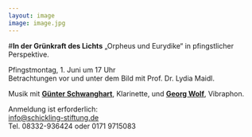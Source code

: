 ```yaml
---
layout: image
image: image.jpg
---
```


#**In der Grünkraft des Lichts**
„Orpheus und Eurydike“ in pfingstlicher Perspektive.  

Pfingstmontag, 1. Juni um 17 Uhr  
Betrachtungen vor und unter dem Bild mit Prof. Dr. Lydia Maidl.

Musik mit [**Günter Schwanghart**](http://www.schwanghart.de/), Klarinette, und [**Georg Wolf**](/veranstaltungen/2020/georgwolf/), Vibraphon.

Anmeldung ist erforderlich:  
info@schickling-stiftung.de  
Tel. 08332-936424 oder 0171 9715083
